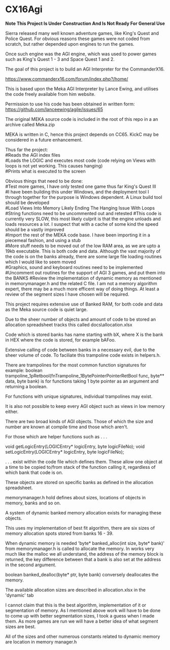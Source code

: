 # CX16Agi

**Note This Project Is Under Construction And Is Not Ready For General Use**

Sierra released many well known adventure games, like King's Quest and Police Quest. For obvious reasons these games were not coded from scratch, but rather depended upon engines to run the games.

Once such engine was the AGI engine, which was used to power games such as King's Quest 1 - 3 and Space Quest 1 and 2. 

The goal of this project is to build an AGI Interpreter for the CommanderX16. 

https://www.commanderx16.com/forum/index.php?/home/

This is based upon the Meka AGI Interpreter by Lance Ewing, and utilises the code freely available from him website. 

Permission to use his code has been obtained in written form: https://github.com/lanceewing/agile/issues/65

The original MEKA source code is included in the root of this repo in a an archive called Meka.zip

MEKA is written in C, hence this project depends on CC65. KickC may be considered in a future enhancement.

Thus far the project:\
#Reads the AGI index files\
#Loads the LOGIC and executes most code (code relying on Views with loops is not yet working. This causes hanging)\
#Prints what is executed to the screen

Obvious things that need to be done:\
#Test more games, I have only tested one game thus far King's Quest III\
#I have been building this under Windows, and the deployment tool I through together for the purpose is Windows dependent. A Linux build tool should be developed\
#Load Views Into Memory Likely Ending The Hanging Issue With Loops\
#String functions need to be uncommented out and retested
#This code is currently very SLOW, this most likely culprit is that the engine unloads and loads resources a lot. I suspect that with a cache of some kind the speed should be a vastly improved\
#Import the rest of the MEKA code base. I have been importing it in a piecemeal fashion, and using a stub\
#More stuff needs to be moved out of the low RAM area, as we are upto a 19kb executable. This is both code and data. Although the vast majority of the code is on the banks already, there are some large file loading routines which I would like to seem moved\
#Graphics, sound and keyboard routines need to be implemented\
#Uncomment out routines for the support of AGI 3 games, and put them into the BANKS
#Review the implementation of dynamic memory as mentioned in memorymanager.h and the related C file. I am not a memory algorithm expert, there may be a much more efficent way of doing things. At least a review of the segment sizes I have chosen will be required. 


This project requires extensive use of Banked RAM, for both code and data as the Meka source code is quiet large.

Due to the sheer number of objects and amount of code to be stored an allocation spreadsheet tracks this called docs\allocation.xlsx

Code which is stored banks has name starting with bX, where X is the bank in HEX where the code is stored, for example bAFoo.

Extensive calling of code between banks in a necessary evil, due to the sheer volume of code. To faciliate this trampoline code exists in helpers.h. 

There are trampolines for the most common function signatures for example: boolean trampoline_1pRetbool(fnTrampoline_1BytePointerPointerRetBool func, byte** data, byte bank) is for functions taking 1 byte pointer as an argument and returning a boolean. 

For functions with unique signatures, individual trampolines may exist.

It is also not possible to keep every AGI object such as views in low memory either. 

There are two broad kinds of AGI objects. Those of which the size and number are known at compile time and those which aren't.

For those which are helper functions such as .  .  .

void getLogicEntry(LOGICEntry* logicEntry, byte logicFileNo);
void setLogicEntry(LOGICEntry* logicEntry, byte logicFileNo);
 
. . . exist within the code file which defines them. These allow one object at a time to be copied to/from stack of the function calling it, regardless of which bank that code is on. 

These objects are stored on specific banks as defined in the allocation spreadsheet. 

memorymanager.h hold defines about sizes, locations of objects in memory, banks and so on.

A system of dynamic banked memory allocation exists for managing these objects. 

This uses my implementation of best fit algorithm, there are six sizes of memory allocation spots stored from banks 16 - 39. 

When dynamic memory is needed 'byte* banked_alloc(int size, byte* bank)' from memorymanager.h is called to allocate the memory. In works very much like the malloc we all understand, the address of the memory block is returned, the key difference between that a bank is also set at the address in the second argument. 

boolean banked_dealloc(byte* ptr, byte bank) conversely deallocates the memory.

The available allocation sizes are described in allocation.xlsx in the 'dynamic' tab

I cannot claim that this is the best algorithm, implementation of it or segmentation of memory. As I mentioned above work will have to be done to come up with better segmentation sizes, I took a guess when I made them.
As more games are run we will have a better idea of what segment sizes are best.

All of the sizes and other numerous constants related to dynamic memory are location in memory manager.h




